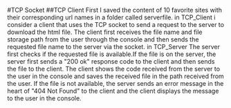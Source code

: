 #TCP Socket
##TCP Client
First I saved the content of 10 favorite sites with their corresponding url names in a folder called serverfile.
in TCP_Client i consider a client that uses the TCP socket to send a request to the server to download the html file. The client first receives the file name and file storage path from the user through the console and then sends the requested file name to the server via the socket.
in TCP_Server The server first checks if the requested file is available.If the file is on the server, the server first sends a "200 ok" response code to the client and then sends the file to the client.
The client shows the code received from the server to the user in the console and saves the received file in the path received from the user.
If the file is not available, the server sends an error message in the heart of "404 Not Found" to the client and the client displays the message to the user in the console.
